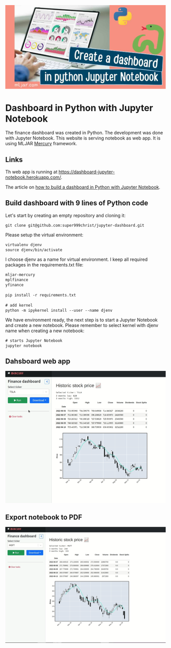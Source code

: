![](./media/banner.jpg)

# Dashboard in Python with Jupyter Notebook

The finance dashboard was created in Python. The development was done with Jupyter Notebook. This website is serving notebook as web app. It is using MLJAR <a href="https://github.com/mljar/mercury" target="_blank">Mercury</a> framework.

## Links

Th web app is running at https://dashboard-jupyter-notebook.herokuapp.com/.

The article on <a href="https://mljar.com/blog/dashboard-python-jupyter-notebook" target="_blank">how to build a dashboard in Python with Jupyter Notebook</a>.

## Build dashboard with 9 lines of Python code

Let's start by creating an empty repository and cloning it:

```
git clone git@github.com:super999christ/jupyter-dashboard.git
```

Please setup the virtual environment:

```
virtualenv djenv
source djenv/bin/activate
```

I choose djenv as a name for virtual environment. I keep all required packages in the requirements.txt file:

```
mljar-mercury
mplfinance
yfinance

pip install -r requirements.txt

# add kernel
python -m ipykernel install --user --name djenv
```

We have environment ready, the next step is to start a Jupyter Notebook and create a new notebook. Please remember to select kernel with djenv name when creating a new notebook:

```
# starts Jupyter Notebook
jupyter notebook
```

## Dahsboard web app
![](./media/jupyter-dashboard-finance.gif)


## Export notebook to PDF 
![](./media/notebook-to-pdf.gif)
